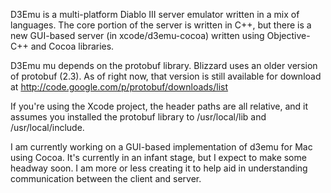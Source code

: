 D3Emu is a multi-platform Diablo III server emulator written in a mix of languages. The core portion of the server is written in C++, but there is a new GUI-based server (in xcode/d3emu-cocoa) written using Objective-C++ and Cocoa libraries.

D3Emu mu depends on the protobuf library. Blizzard uses an older version of protobuf (2.3). As of right now, that version is still available for download at http://code.google.com/p/protobuf/downloads/list

If you're using the Xcode project, the header paths are all relative, and it assumes you installed the protobuf library to /usr/local/lib and /usr/local/include.

I am currently working on a GUI-based implementation of d3emu for Mac using Cocoa. It's currently in an infant stage, but I expect to make some headway soon. I am more or less creating it to help aid in understanding communication between the client and server.
